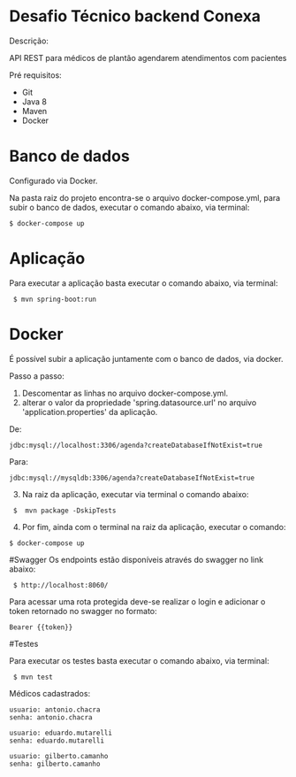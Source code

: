 # Desafio Técnico backend Conexa

Descrição:

API REST para médicos de plantão agendarem atendimentos com pacientes

Pré requisitos:
- Git
- Java 8
- Maven
- Docker



# Banco de dados

Configurado via Docker.

Na pasta raiz do projeto encontra-se o arquivo docker-compose.yml, para subir o banco de dados, executar o comando abaixo, via terminal: 

```
$ docker-compose up
```

# Aplicação

Para executar a aplicação basta executar o comando abaixo, via terminal: 

```
 $ mvn spring-boot:run
```

# Docker

É possível subir a aplicação juntamente com o banco de dados, via docker.

Passo a passo: 


1) Descomentar as linhas no arquivo docker-compose.yml. 
2) alterar o valor da propriedade 'spring.datasource.url' no arquivo 'application.properties' da aplicação.

De:


```
jdbc:mysql://localhost:3306/agenda?createDatabaseIfNotExist=true
```
Para:
```
jdbc:mysql://mysqldb:3306/agenda?createDatabaseIfNotExist=true
```
3) Na raiz da aplicação, executar via terminal o comando abaixo: 
```
 $  mvn package -DskipTests
```
4) Por fim, ainda com o terminal na raiz da aplicação, executar o comando:
```
$ docker-compose up
```

#Swagger
Os endpoints estão disponíveis através do swagger no link abaixo: 
```
 $ http://localhost:8060/
```
Para acessar uma rota protegida deve-se realizar o login e adicionar o token retornado no swagger no formato:  

```
Bearer {{token}}
```


#Testes

Para executar os testes basta executar o comando abaixo, via terminal: 

```
 $ mvn test
```




Médicos cadastrados:

```
usuario: antonio.chacra
senha: antonio.chacra 

usuario: eduardo.mutarelli
senha: eduardo.mutarelli 

usuario: gilberto.camanho
senha: gilberto.camanho 
